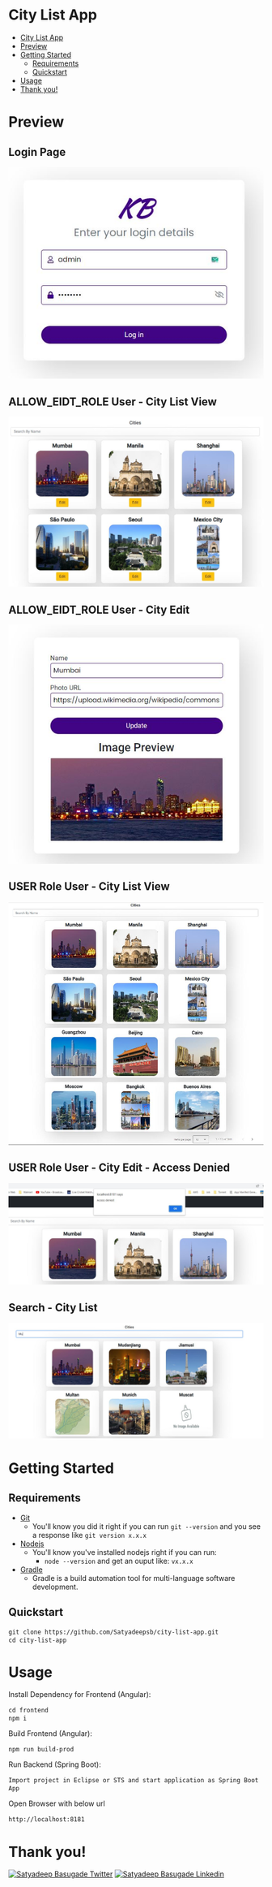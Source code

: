 # City List App

- [City List App](#city-list-app)
- [Preview](#preview)
- [Getting Started](#getting-started)
  - [Requirements](#requirements)
  - [Quickstart](#quickstart)
- [Usage](#usage)
- [Thank you!](#thank-you)

# Preview
## Login Page
![login](https://github.com/Satyadeepsb/city-list-app/blob/main/preview/login.JPG)

## ALLOW_EIDT_ROLE User - City List View
![login](https://github.com/Satyadeepsb/city-list-app/blob/main/preview/admin-city-view.JPG)

## ALLOW_EIDT_ROLE User - City Edit
![login](https://github.com/Satyadeepsb/city-list-app/blob/main/preview/admin-city-edit.JPG)

## USER Role User - City List View
![login](https://github.com/Satyadeepsb/city-list-app/blob/main/preview/user-city-view-page.JPG)

## USER Role User - City Edit - Access Denied
![login](https://github.com/Satyadeepsb/city-list-app/blob/main/preview/user-edit-access-denied.JPG)

## Search - City List
![login](https://github.com/Satyadeepsb/city-list-app/blob/main/preview/search.JPG)

# Getting Started

## Requirements

- [Git](https://git-scm.com/book/en/v2/Getting-Started-Installing-Git)
  - You'll know you did it right if you can run `git --version` and you see a response like `git version x.x.x`
- [Nodejs](https://nodejs.org/en/)
  - You'll know you've installed nodejs right if you can run:
    - `node --version` and get an ouput like: `vx.x.x`
- [Gradle](https://gradle.org/install/)
  - Gradle is a build automation tool for multi-language software development.

## Quickstart

```
git clone https://github.com/Satyadeepsb/city-list-app.git
cd city-list-app
```

# Usage

Install Dependency for Frontend (Angular):

```
cd frontend
npm i
```

Build Frontend (Angular):

```
npm run build-prod
```

Run Backend (Spring Boot):

```
Import project in Eclipse or STS and start application as Spring Boot App
```

Open Browser with below url

```
http://localhost:8181
```

# Thank you!

[![Satyadeep Basugade Twitter](https://img.shields.io/badge/Twitter-1DA1F2?style=for-the-badge&logo=twitter&logoColor=white)](https://twitter.com/SatyadeepB)
[![Satyadeep Basugade Linkedin](https://img.shields.io/badge/LinkedIn-0077B5?style=for-the-badge&logo=linkedin&logoColor=white)](https://www.linkedin.com/in/satyadeepbasugade92/)
